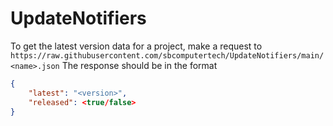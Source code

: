 # UpdateNotifiers
To get the latest version data for a project, make a request  to `https://raw.githubusercontent.com/sbcomputertech/UpdateNotifiers/main/<name>.json`
The response should be in the format 
```json
{
    "latest": "<version>",
    "released": <true/false>
}
```

